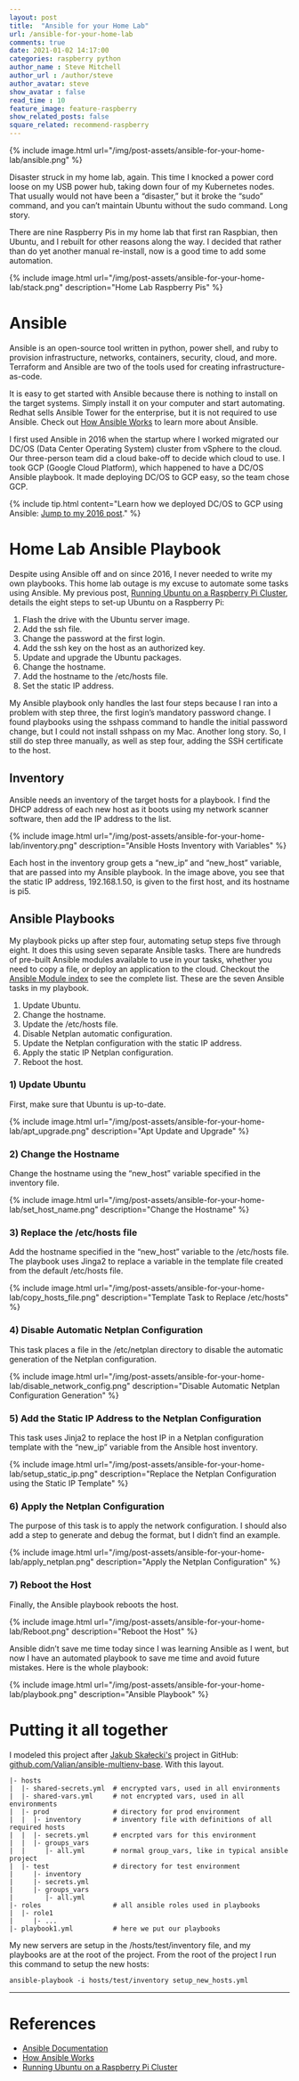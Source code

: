 ```yaml
---
layout: post
title:  "Ansible for your Home Lab"
url: /ansible-for-your-home-lab
comments: true
date: 2021-01-02 14:17:00
categories: raspberry python
author_name : Steve Mitchell
author_url : /author/steve
author_avatar: steve
show_avatar : false
read_time : 10
feature_image: feature-raspberry
show_related_posts: false
square_related: recommend-raspberry
---
```

{% include image.html url="/img/post-assets/ansible-for-your-home-lab/ansible.png" %}

Disaster struck in my home lab, again. This time I knocked a power cord loose on my USB power hub, taking down four of my Kubernetes nodes. That usually would not have been a “disaster,” but it broke the “sudo” command, and you can’t maintain Ubuntu without the sudo command. Long story.

There are nine Raspberry Pis in my home lab that first ran Raspbian, then Ubuntu, and I rebuilt for other reasons along the way. I decided that rather than do yet another manual re-install, now is a good time to add some automation.

{% include image.html url="/img/post-assets/ansible-for-your-home-lab/stack.png" description="Home Lab Raspberry Pis" %}

# Ansible
Ansible is an open-source tool written in python, power shell, and ruby to provision infrastructure, networks, containers, security, cloud, and more. Terraform and Ansible are two of the tools used for creating infrastructure-as-code. 

It is easy to get started with Ansible because there is nothing to install on the target systems. Simply install it on your computer and start automating. Redhat sells Ansible Tower for the enterprise, but it is not required to use Ansible. Check out [How Ansible Works](https://www.ansible.com/overview/how-ansible-works) to learn more about Ansible.

I first used Ansible in 2016 when the startup where I worked migrated our DC/OS (Data Center Operating System) cluster from vSphere to the cloud. Our three-person team did a cloud bake-off to decide which cloud to use. I took GCP (Google Cloud Platform), which happened to have a DC/OS Ansible playbook. It made deploying DC/OS to GCP easy, so the team chose GCP.

{% include tip.html content="Learn how we deployed DC/OS to GCP using Ansible: <a href='/dcos-on-gcp'>Jump to my 2016 post</a>." %}

# Home Lab Ansible Playbook

Despite using Ansible off and on since 2016, I never needed to write my own playbooks. This home lab outage is my excuse to automate some tasks using Ansible. My previous post, [Running Ubuntu on a Raspberry Pi Cluster](/running-ubuntu-on-rpi), details the eight steps to set-up Ubuntu on a Raspberry Pi:

1. Flash the drive with the Ubuntu server image.
1. Add the ssh file.
1. Change the password at the first login.
1. Add the ssh key on the host as an authorized key.
1. Update and upgrade the Ubuntu packages.
1. Change the hostname.
1. Add the hostname to the /etc/hosts file.
1. Set the static IP address.

My Ansible playbook only handles the last four steps because I ran into a problem with step three, the first login’s mandatory password change. I found playbooks using the sshpass command to handle the initial password change, but I could not install sshpass on my Mac. Another long story. So, I still do step three manually, as well as step four, adding the SSH certificate to the host.

## Inventory
Ansible needs an inventory of the target hosts for a playbook. I find the DHCP address of each new host as it boots using my network scanner software, then add the IP address to the list.

{% include image.html url="/img/post-assets/ansible-for-your-home-lab/inventory.png" description="Ansible Hosts Inventory with Variables" %}

Each host in the inventory group gets a “new_ip” and “new_host” variable, that are passed into my Ansible playbook. In the image above, you see that the static IP address, 192.168.1.50, is given to the first host, and its hostname is pi5.

## Ansible Playbooks
My playbook picks up after step four, automating setup steps five through eight. It does this using seven separate Ansible tasks. There are hundreds of pre-built Ansible modules available to use in your tasks, whether you need to copy a file, or deploy an application to the cloud. Checkout the [Ansible Module index](https://docs.ansible.com/ansible/2.8/modules/modules_by_category.html) to see the complete list. These are the seven Ansible tasks in my playbook.

1. Update Ubuntu.
1. Change the hostname.
1. Update the /etc/hosts file.
1. Disable Netplan automatic configuration.
1. Update the Netplan configuration with the static IP address.
1. Apply the static IP Netplan configuration.
1. Reboot the host.

### 1) Update Ubuntu
First, make sure that Ubuntu is up-to-date.

{% include image.html url="/img/post-assets/ansible-for-your-home-lab/apt_upgrade.png" description="Apt Update and Upgrade" %}

### 2) Change the Hostname
Change the hostname using the “new_host” variable specified in the inventory file.

{% include image.html url="/img/post-assets/ansible-for-your-home-lab/set_host_name.png" description="Change the Hostname" %}

### 3) Replace the /etc/hosts file
Add the hostname specified in the “new_host” variable to the /etc/hosts file. The playbook uses Jinga2 to replace a variable in the template file created from the default /etc/hosts file.

{% include image.html url="/img/post-assets/ansible-for-your-home-lab/copy_hosts_file.png" description="Template Task to Replace /etc/hosts" %}

### 4) Disable Automatic Netplan Configuration
This task places a file in the /etc/netplan directory to disable the automatic generation of the Netplan configuration.

{% include image.html url="/img/post-assets/ansible-for-your-home-lab/disable_network_config.png" description="Disable Automatic Netplan Configuration Generation" %}

### 5) Add the Static IP Address to the Netplan Configuration
This task uses Jinja2 to replace the host IP in a Netplan configuration template with the “new_ip” variable from the Ansible host inventory.

{% include image.html url="/img/post-assets/ansible-for-your-home-lab/setup_static_ip.png" description="Replace the Netplan Configuration using the Static IP Template" %}

### 6) Apply the Netplan Configuration
The purpose of this task is to apply the network configuration. I should also add a step to generate and debug the format, but I didn’t find an example.

{% include image.html url="/img/post-assets/ansible-for-your-home-lab/apply_netplan.png" description="Apply the Netplan Configuration" %}

### 7) Reboot the Host
Finally, the Ansible playbook reboots the host.

{% include image.html url="/img/post-assets/ansible-for-your-home-lab/Reboot.png" description="Reboot the Host" %}

Ansible didn’t save me time today since I was learning Ansible as I went, but now I have an automated playbook to save me time and avoid future mistakes.
Here is the whole playbook:

{% include image.html url="/img/post-assets/ansible-for-your-home-lab/playbook.png" description="Ansible Playbook" %}

# Putting it all together

I modeled this project after [Jakub Skałecki's](https://rock-it.pl/author/jakub/) project in GitHub: [github.com/Valian/ansible-multienv-base](https://github.com/Valian/ansible-multienv-base). With this layout.

```shell
|- hosts
|  |- shared-secrets.yml  # encrypted vars, used in all environments
|  |- shared-vars.yml     # not encrypted vars, used in all environments
|  |- prod                # directory for prod environment
|  |  |- inventory        # inventory file with definitions of all required hosts
|  |  |- secrets.yml      # encrpted vars for this environment
|  |  |- groups_vars
|  |     |- all.yml       # normal group_vars, like in typical ansible project
|  |- test                # directory for test environment
|     |- inventory
|     |- secrets.yml
|     |- groups_vars
|        |- all.yml
|- roles                  # all ansible roles used in playbooks
|  |- role1
|     |- ...
|- playbook1.yml          # here we put our playbooks
```

My new servers are setup in the /hosts/test/inventory file, and my playbooks are at the root of the project. From the root of the project I run this command to setup the new hosts:

```shell
ansible-playbook -i hosts/test/inventory setup_new_hosts.yml
```

----
# References
* [Ansible Documentation](https://docs.ansible.com/?extIdCarryOver=true&sc_cid=701f2000001OH7YAAW)
* [How Ansible Works](https://www.ansible.com/overview/how-ansible-works)
* [Running Ubuntu on a Raspberry Pi Cluster](https://smitchell.github.io/running-ubuntu-on-rpi)

